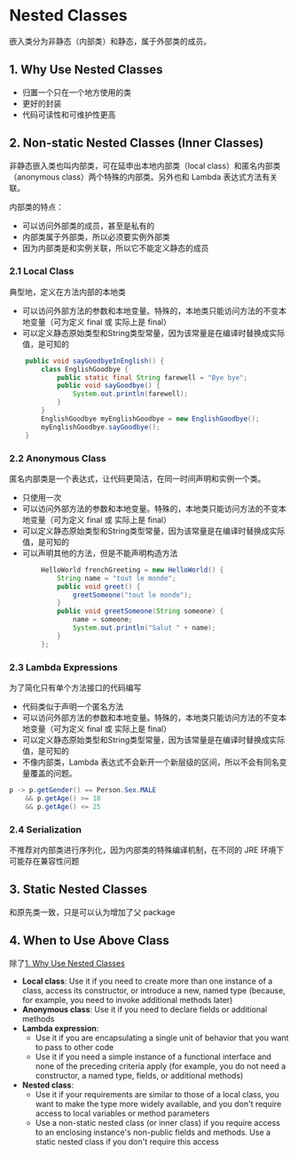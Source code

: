 # Nested Classes

嵌入类分为非静态（内部类）和静态，属于外部类的成员。

## 1. Why Use Nested Classes

- 归置一个只在一个地方使用的类
- 更好的封装
- 代码可读性和可维护性更高

## 2. Non-static Nested Classes (Inner Classes)

非静态嵌入类也叫内部类，可在延申出本地内部类（local class）和匿名内部类（anonymous class）两个特殊的内部类。另外也和 Lambda 表达式方法有关联。

内部类的特点：

- 可以访问外部类的成员，甚至是私有的
- 内部类属于外部类，所以必须要实例外部类
- 因为内部类是和实例关联，所以它不能定义静态的成员

### 2.1 Local Class

典型地，定义在方法内部的本地类

- 可以访问外部方法的参数和本地变量。特殊的，本地类只能访问方法的不变本地变量（可为定义 final 或 实际上是 final）
- 可以定义静态原始类型和String类型常量，因为该常量是在编译时替换成实际值，是可知的

```java
    public void sayGoodbyeInEnglish() {
        class EnglishGoodbye {
            public static final String farewell = "Bye bye";
            public void sayGoodbye() {
                System.out.println(farewell);
            }
        }
        EnglishGoodbye myEnglishGoodbye = new EnglishGoodbye();
        myEnglishGoodbye.sayGoodbye();
    }
```

### 2.2 Anonymous Class

匿名内部类是一个表达式，让代码更简洁，在同一时间声明和实例一个类。

- 只使用一次
- 可以访问外部方法的参数和本地变量。特殊的，本地类只能访问方法的不变本地变量（可为定义 final 或 实际上是 final）
- 可以定义静态原始类型和String类型常量，因为该常量是在编译时替换成实际值，是可知的
- 可以声明其他的方法，但是不能声明构造方法

```java
        HelloWorld frenchGreeting = new HelloWorld() {
            String name = "tout le monde";
            public void greet() {
                greetSomeone("tout le monde");
            }
            public void greetSomeone(String someone) {
                name = someone;
                System.out.println("Salut " + name);
            }
        };
```

### 2.3 Lambda Expressions

为了简化只有单个方法接口的代码编写

- 代码类似于声明一个匿名方法
- 可以访问外部方法的参数和本地变量。特殊的，本地类只能访问方法的不变本地变量（可为定义 final 或 实际上是 final）
- 可以定义静态原始类型和String类型常量，因为该常量是在编译时替换成实际值，是可知的
- 不像内部类，Lambda 表达式不会新开一个新层级的区间，所以不会有同名变量覆盖的问题。

```JAVA
p -> p.getGender() == Person.Sex.MALE 
    && p.getAge() >= 18
    && p.getAge() <= 25
```

### 2.4 Serialization

不推荐对内部类进行序列化，因为内部类的特殊编译机制，在不同的 JRE 环境下可能存在兼容性问题

## 3. Static Nested Classes

和原先类一致，只是可以认为增加了父 package

## 4. When to Use Above Class

除了[1. Why Use Nested Classes](#1-why-use-nested-classes)

- **Local class**: Use it if you need to create more than one instance of a class, access its constructor, or introduce a new, named type (because, for example, you need to invoke additional methods later)
- **Anonymous class**: Use it if you need to declare fields or additional methods
- **Lambda expression**: 
  - Use it if you are encapsulating a single unit of behavior that you want to pass to other code
  - Use it if you need a simple instance of a functional interface and none of the preceding criteria apply (for example, you do not need a constructor, a named type, fields, or additional methods)
- **Nested class**: 
  - Use it if your requirements are similar to those of a local class, you want to make the type more widely available, and you don't require access to local variables or method parameters
  - Use a non-static nested class (or inner class) if you require access to an enclosing instance's non-public fields and methods. Use a static nested class if you don't require this access


